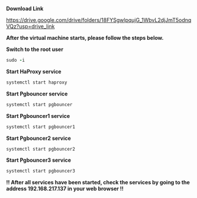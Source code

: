 
**Download Link**  <br />

https://drive.google.com/drive/folders/18FYSgwlpqujG_1WbvL2djJmT5odnqVQz?usp=drive_link

**After the virtual machine starts, please follow the steps below.**

**Switch to the root user**
```ruby
sudo -i
```
**Start HaProxy service**

```ruby
systemctl start haproxy
```

**Start Pgbouncer service**

```ruby
systemctl start pgbouncer
```
**Start Pgbouncer1 service**

```ruby
systemctl start pgbouncer1
```
**Start Pgbouncer2 service**

```ruby
systemctl start pgbouncer2
```
**Start Pgbouncer3 service**

```ruby
systemctl start pgbouncer3
```
**!! After all services have been started, check the services by going to the address 192.168.217.137 in your web browser !!**


